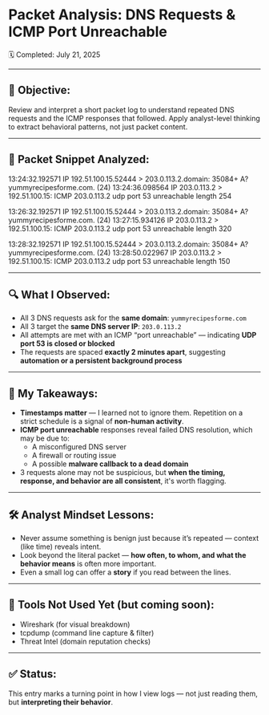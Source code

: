 # Packet Analysis: DNS Requests & ICMP Port Unreachable  
🗓️ Completed: July 21, 2025

---

## 🧠 Objective:
Review and interpret a short packet log to understand repeated DNS requests and the ICMP responses that followed. Apply analyst-level thinking to extract behavioral patterns, not just packet content.

---

## 📄 Packet Snippet Analyzed:
13:24:32.192571 IP 192.51.100.15.52444 > 203.0.113.2.domain: 35084+ A? yummyrecipesforme.com. (24)
13:24:36.098564 IP 203.0.113.2 > 192.51.100.15: ICMP 203.0.113.2 udp port 53 unreachable length 254

13:26:32.192571 IP 192.51.100.15.52444 > 203.0.113.2.domain: 35084+ A? yummyrecipesforme.com. (24)
13:27:15.934126 IP 203.0.113.2 > 192.51.100.15: ICMP 203.0.113.2 udp port 53 unreachable length 320

13:28:32.192571 IP 192.51.100.15.52444 > 203.0.113.2.domain: 35084+ A? yummyrecipesforme.com. (24)
13:28:50.022967 IP 203.0.113.2 > 192.51.100.15: ICMP 203.0.113.2 udp port 53 unreachable length 150

---

## 🔍 What I Observed:

- All 3 DNS requests ask for the **same domain**: `yummyrecipesforme.com`
- All 3 target the **same DNS server IP**: `203.0.113.2`
- All attempts are met with an ICMP “port unreachable” — indicating **UDP port 53 is closed or blocked**
- The requests are spaced **exactly 2 minutes apart**, suggesting **automation or a persistent background process**

---

## 🧠 My Takeaways:

- **Timestamps matter** — I learned not to ignore them. Repetition on a strict schedule is a signal of **non-human activity**.
- **ICMP port unreachable** responses reveal failed DNS resolution, which may be due to:
  - A misconfigured DNS server
  - A firewall or routing issue
  - A possible **malware callback to a dead domain**
- 3 requests alone may not be suspicious, but **when the timing, response, and behavior are all consistent**, it's worth flagging.

---

## 🛠️ Analyst Mindset Lessons:

- Never assume something is benign just because it’s repeated — context (like time) reveals intent.
- Look beyond the literal packet — **how often, to whom, and what the behavior means** is often more important.
- Even a small log can offer a **story** if you read between the lines.

---

## 🔗 Tools Not Used Yet (but coming soon):
- Wireshark (for visual breakdown)
- tcpdump (command line capture & filter)
- Threat Intel (domain reputation checks)

---

## ✅ Status:
This entry marks a turning point in how I view logs — not just reading them, but **interpreting their behavior**.

